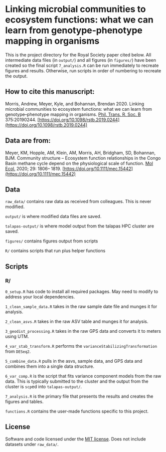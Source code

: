 # Linking microbial communities to ecosystem functions: what we can learn from genotype-phenotype mapping in organisms
This is the project directory for the Royal Society paper cited below. All intermediate
data files (in `output/`) and all figures (in `figures/`) have been
created so the final script `7_analysis.R` can be run immediately to recreate
figures and results. Otherwise, run scripts in order of numbering to recreate
the output.

## How to cite this manuscript:

Morris, Andrew, Meyer, Kyle, and Bohannan, Brendan 2020. Linking microbial
communities to ecosystem functions: what we can learn from genotype–phenotype
mapping in organisms. [Phil. Trans. R. Soc.
B](https://royalsocietypublishing.org/journal/rstb) 375:20190244.
[https://doi.org/10.1098/rstb.2019.0244](https://doi.org/10.1098/rstb.2019.0244)

## Data are from:

Meyer, KM, Hopple, AM, Klein, AM, Morris, AH, Bridgham, SD, Bohannan, BJM.
Community structure – Ecosystem function relationships in the Congo Basin
methane cycle depend on the physiological scale of function. [Mol Ecol.](https://onlinelibrary.wiley.com/journal/1365294x) 2020; 29:
1806– 1819.
[https://doi.org/10.1111/mec.15442](https://doi.org/10.1111/mec.15442)


## Data

`raw_data/` contains raw data as received from colleagues. This is never modified.

`output/` is where modified data files are saved. 

`talapas-output/` is where model output from the talapas HPC cluster are saved.

`figures/` contains figures output from scripts

`R/` contains scripts that run plus helper functions

## Scripts

### R/

`0_setup.R` has code to install all required packages. May need to modify to
address your local dependencies.

`1_clean_sample_data.R` takes in the raw sample date file and munges it for analysis.

`2_clean_asvs.R` takes in the raw ASV table and munges it for analysis.

`3_geodist_processing.R` takes in the raw GPS data and converts it to meters using
UTM.

`4_var_stab_transform.R` performs the `varianceStabilizingTransformation` from `DESeq2`.

`5_combine_data.R` pulls in the asvs, sample data, and GPS data and combines them
into a single data structure.

`6_var_comp.R` is the script that fits variance component models from the raw
data. This is typically submitted to the cluster and the output from the cluster is
`scp`ed into `talapas-output/`.

`7_analysis.R` is the primary file that presents the results and creates the
figures and tables.

`functions.R` contains the user-made functions specific to this project.

## License

Software and code licensed under the [MIT license](https://github.com/amorris28/microbial_gwas/blob/main/LICENSE.md). Does not include datasets under `raw_data/`.
